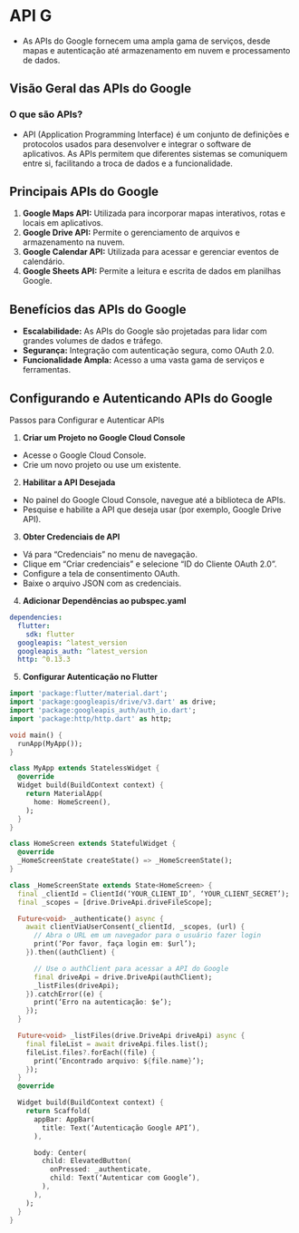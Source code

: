 # API G
- As APIs do Google fornecem uma ampla gama de serviços, desde mapas e autenticação até armazenamento em nuvem e processamento de dados.

## Visão Geral das APIs do Google

### O que são APIs?
- API (Application Programming Interface) é um conjunto de definições e protocolos usados para desenvolver e integrar o software de aplicativos. As APIs permitem que diferentes sistemas se comuniquem entre si, facilitando a troca de dados e a funcionalidade.

## Principais APIs do Google
1. **Google Maps API:** Utilizada para incorporar mapas interativos, rotas e locais em aplicativos.
2. **Google Drive API:** Permite o gerenciamento de arquivos e armazenamento na nuvem.
3. **Google Calendar API:** Utilizada para acessar e gerenciar eventos de calendário.
4. **Google Sheets API:** Permite a leitura e escrita de dados em planilhas Google.

## Benefícios das APIs do Google
- **Escalabilidade:** As APIs do Google são projetadas para lidar com grandes volumes de dados e tráfego.  
- **Segurança:** Integração com autenticação segura, como OAuth 2.0.  
- **Funcionalidade Ampla:** Acesso a uma vasta gama de serviços e ferramentas.

## Configurando e Autenticando APIs do Google
Passos para Configurar e Autenticar APIs

1. **Criar um Projeto no Google Cloud Console**
- Acesse o Google Cloud Console.
- Crie um novo projeto ou use um existente.

2. **Habilitar a API Desejada**
- No painel do Google Cloud Console, navegue até a biblioteca de APIs.
- Pesquise e habilite a API que deseja usar (por exemplo, Google Drive API).

3. **Obter Credenciais de API**
- Vá para “Credenciais” no menu de navegação.
- Clique em “Criar credenciais” e selecione “ID do Cliente OAuth 2.0”.
- Configure a tela de consentimento OAuth.
- Baixe o arquivo JSON com as credenciais.

4. **Adicionar Dependências ao pubspec.yaml**
```yaml
dependencies:
  flutter:
    sdk: flutter
  googleapis: ^latest_version
  googleapis_auth: ^latest_version
  http: ^0.13.3
```

5. **Configurar Autenticação no Flutter**
```dart
import 'package:flutter/material.dart';
import 'package:googleapis/drive/v3.dart' as drive;
import 'package:googleapis_auth/auth_io.dart';
import 'package:http/http.dart' as http;

void main() {
  runApp(MyApp());
}

class MyApp extends StatelessWidget {
  @override
  Widget build(BuildContext context) {
    return MaterialApp(
      home: HomeScreen(),
    );
  }
}

class HomeScreen extends StatefulWidget {
  @override
  _HomeScreenState createState() => _HomeScreenState();
}

class _HomeScreenState extends State<HomeScreen> {
  final _clientId = ClientId(‘YOUR_CLIENT_ID’, ‘YOUR_CLIENT_SECRET’);
  final _scopes = [drive.DriveApi.driveFileScope];

  Future<void> _authenticate() async {
    await clientViaUserConsent(_clientId, _scopes, (url) {
      // Abra o URL em um navegador para o usuário fazer login
      print(‘Por favor, faça login em: $url’);
    }).then((authClient) {

      // Use o authClient para acessar a API do Google
      final driveApi = drive.DriveApi(authClient);
      _listFiles(driveApi);
    }).catchError((e) {
      print(‘Erro na autenticação: $e’);
    });
  }

  Future<void> _listFiles(drive.DriveApi driveApi) async {
    final fileList = await driveApi.files.list();
    fileList.files?.forEach((file) {
      print(‘Encontrado arquivo: ${file.name}’);
    });
  }
  @override

  Widget build(BuildContext context) {
    return Scaffold(
      appBar: AppBar(
        title: Text(‘Autenticação Google API’),
      ),

      body: Center(
        child: ElevatedButton(
          onPressed: _authenticate,
          child: Text(‘Autenticar com Google’),
        ),
      ),
    );
  }
}
```
